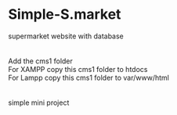 # Simple-S.market
supermarket website with database<br />
<br />
<br />
Add the cms1 folder <br />
For XAMPP copy this cms1 folder to htdocs<br />
For Lampp copy this cms1 folder to var/www/html<br />
<br />
<br />
simple mini project

